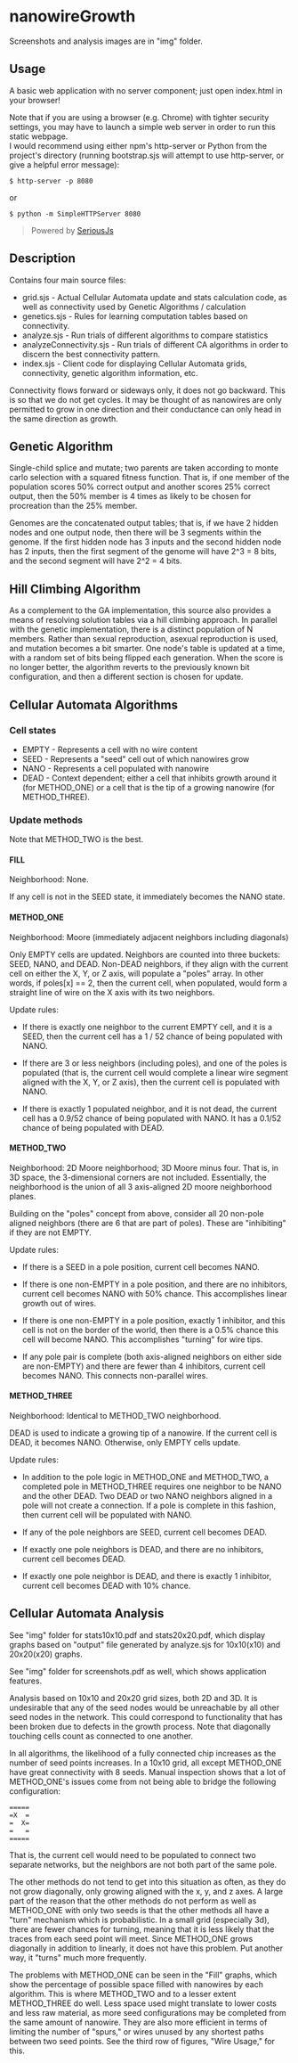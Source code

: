 # nanowireGrowth

Screenshots and analysis images are in "img" folder.

## Usage

A basic web application with no server component; just open index.html in your
browser!

Note that if you are using a browser (e.g. Chrome) with tighter security settings,
you may have to launch a simple web server in order to run this static webpage.  
I would recommend using either npm's http-server or Python from the project's
directory (running bootstrap.sjs will attempt to use http-server,
or give a helpful error message):

    $ http-server -p 8080

or

    $ python -m SimpleHTTPServer 8080

> Powered by [SeriousJs](https://github.com/wwoods/seriousjs)

## Description

Contains four main source files:

* grid.sjs - Actual Cellular Automata update and stats calculation code, as well
  as connectivity used by Genetic Algorithms / calculation
* genetics.sjs - Rules for learning computation tables based on connectivity.
* analyze.sjs - Run trials of different algorithms to compare statistics
* analyzeConnectivity.sjs - Run trials of different CA algorithms in order to
    discern the best connectivity pattern.
* index.sjs - Client code for displaying Cellular Automata grids, connectivity,
    genetic algorithm information, etc.


Connectivity flows forward or sideways only, it does not go backward.  This is
so that we do not get cycles.  It may be thought of as nanowires are only
permitted to grow in one direction and their conductance can only head in the
same direction as growth.


## Genetic Algorithm

Single-child splice and mutate; two parents are taken according to monte carlo
selection with a squared fitness function.  That is, if one member of the
population scores 50% correct output and another scores 25% correct output, then
the 50% member is 4 times as likely to be chosen for procreation than the 25%
member.

Genomes are the concatenated output tables; that is, if we have 2 hidden nodes
and one output node, then there will be 3 segments within the genome.  If the
first hidden node has 3 inputs and the second hidden node has 2 inputs, then
the first segment of the genome will have 2^3 = 8 bits, and the second segment
will have 2^2 = 4 bits.


## Hill Climbing Algorithm

As a complement to the GA implementation, this source also provides a means
of resolving solution tables via a hill climbing approach.  In parallel with
the genetic implementation, there is a distinct population of N members.  Rather
than sexual reproduction, asexual reproduction is used, and mutation becomes a
bit smarter.  One node's table is updated at a time, with a random set of bits
being flipped each generation.  When the score is no longer better, the
algorithm reverts to the previously known bit configuration, and then a
different section is chosen for update.


## Cellular Automata Algorithms

### Cell states

* EMPTY - Represents a cell with no wire content
* SEED - Represents a "seed" cell out of which nanowires grow
* NANO - Represents a cell populated with nanowire
* DEAD - Context dependent; either a cell that inhibits growth around it
    (for METHOD_ONE) or a cell that is the tip of a growing nanowire
    (for METHOD_THREE).

### Update methods

Note that METHOD_TWO is the best.

#### FILL

Neighborhood: None.

If any cell is not in the SEED state, it immediately becomes the NANO state.


#### METHOD_ONE

Neighborhood: Moore (immediately adjacent neighbors including diagonals)

Only EMPTY cells are updated.  Neighbors are counted into three buckets: SEED,
NANO, and DEAD.  Non-DEAD neighbors, if they align with the current cell on
either the X, Y, or Z axis, will populate a "poles" array.  In other words, if
poles[x] == 2, then the current cell, when populated, would form a straight line
of wire on the X axis with its two neighbors.

Update rules:

* If there is exactly one neighbor to the current EMPTY cell, and it is a SEED,
  then the current cell has a 1 / 52 chance of being populated with NANO.

* If there are 3 or less neighbors (including poles), and one of the poles is
  populated (that is, the current cell would complete a linear wire segment
  aligned with the X, Y, or Z axis), then the current cell is populated with
  NANO.

* If there is exactly 1 populated neighbor, and it is not dead, the current cell
  has a 0.9/52 chance of being populated with NANO.  It has a 0.1/52 chance of
  being populated with DEAD.

#### METHOD_TWO

Neighborhood: 2D Moore neighborhood; 3D Moore minus four.  That is, in 3D space,
the 3-dimensional corners are not included.  Essentially, the neighborhood is
the union of all 3 axis-aligned 2D moore neighborhood planes.

Building on the "poles" concept from above, consider all 20 non-pole aligned
neighbors (there are 6 that are part of poles).  These are "inhibiting" if they
are not EMPTY.

Update rules:

* If there is a SEED in a pole position, current cell becomes NANO.

* If there is one non-EMPTY in a pole position, and there are no inhibitors,
  current cell becomes NANO with 50% chance.  This accomplishes linear growth
  out of wires.

* If there is one non-EMPTY in a pole position, exactly 1 inhibitor, and this
  cell is not on the border of the world, then there is a 0.5% chance this
  cell will become NANO.  This accomplishes "turning" for wire tips.

* If any pole pair is complete (both axis-aligned neighbors on either side are
  non-EMPTY) and there are fewer than 4 inhibitors, current cell becomes NANO.
  This connects non-parallel wires.

#### METHOD_THREE

Neighborhood: Identical to METHOD_TWO neighborhood.

DEAD is used to indicate a growing tip of a nanowire.  If the current cell is
DEAD, it becomes NANO.  Otherwise, only EMPTY cells update.

Update rules:

* In addition to the pole logic in METHOD_ONE and METHOD_TWO, a completed pole
  in METHOD_THREE requires one neighbor to be NANO and the other DEAD.  Two DEAD
  or two NANO neighbors aligned in a pole will not create a connection.  If a pole
  is complete in this fashion, then current cell will be populated with NANO.

* If any of the pole neighbors are SEED, current cell becomes DEAD.

* If exactly one pole neighbors is DEAD, and there are no inhibitors, current
  cell becomes DEAD.

* If exactly one pole neighbor is DEAD, and there is exactly 1 inhibitor,
  current cell becomes DEAD with 10% chance.


## Cellular Automata Analysis

See "img" folder for stats10x10.pdf and stats20x20.pdf, which display graphs
based on "output" file generated by analyze.sjs for 10x10(x10) and 20x20(x20)
graphs.

See "img" folder for screenshots.pdf as well, which shows application features.

Analysis based on 10x10 and 20x20 grid sizes, both 2D and 3D.  It is
undesirable that any of the seed nodes would be unreachable by all other seed
nodes in the network.  This could correspond to functionality that has been
broken due to defects in the growth process.  Note that diagonally touching
cells count as connected to one another.

In all algorithms, the likelihood of a fully connected chip increases as the
number of seed points increases.  In a 10x10 grid, all except METHOD_ONE have
great connectivity with 8 seeds.  Manual inspection shows that a lot of
METHOD_ONE's issues come from not being able to bridge the following
configuration:

    =====
    =X  =
    =  X=
    =   =
    =====

That is, the current cell would need to be populated to connect two separate
networks, but the neighbors are not both part of the same pole.

The other methods do not tend to get into this situation as often, as they
do not grow diagonally, only growing aligned with the x, y, and z axes.  A large
part of the reason that the other methods do not perform as well as METHOD_ONE
with only two seeds is that the other methods all have a "turn" mechanism which
is probabilistic.  In a small grid (especially 3d), there are fewer chances for
turning, meaning that it is less likely that the traces from each seed point
will meet.  Since METHOD_ONE grows diagonally in addition to linearly, it does
not have this problem.  Put another way, it "turns" much more frequently.

The problems with METHOD_ONE can be seen in the "Fill" graphs, which show
the percentage of possible space filled with nanowires by each algorithm.  This
is where METHOD_TWO and to a lesser extent METHOD_THREE do well.  Less space
used might translate to lower costs and less raw material, as more seed
configurations may be completed from the same amount of nanowire.  They are
also more efficient in terms of limiting the number of "spurs," or wires unused
by any shortest paths between two seed points.  See the third row of figures,
"Wire Usage," for this.  
